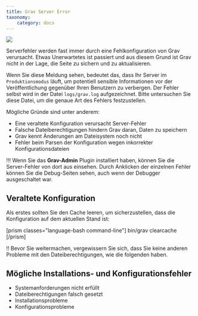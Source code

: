 ```yaml
---
title: Grav Server Error
taxonomy:
    category: docs
---
```


![](grav-server-error.png?classes=center)

Serverfehler werden fast immer durch eine Fehlkonfiguration von Grav verursacht. Etwas Unerwartetes ist passiert und aus diesem Grund ist Grav nicht in der Lage, die Seite zu sichern und zu aktualisieren.

Wenn Sie diese Meldung sehen, bedeutet das, dass Ihr Server im `Produktionsmodus` läuft, um potentiell sensible Informationen vor der Veröffentlichung gegenüber Ihren Benutzern zu verbergen.  Der Fehler selbst wird in der Datei `logs/grav.log` aufgezeichnet.  Bitte untersuchen Sie diese Datei, um die genaue Art des Fehlers festzustellen.

Mögliche Gründe sind unter anderem:

* Eine veraltete Konfiguration verursacht Server-Fehler
* Falsche Dateiberechtigungen hindern Grav daran, Daten zu speichern
* Grav kennt Änderungen am Dateisystem noch nicht
* Fehler beim Parsen der Konfiguration wegen inkorrekter Konfigurationsdateien


!!! Wenn Sie das **Grav-Admin** Plugin installiert haben, können Sie die Server-Fehler von dort aus einsehen. Durch Anklicken der einzelnen Fehler können Sie die Debug-Seiten sehen, auch wenn der Debugger ausgeschaltet war.

## Veraltete Konfiguration

Als erstes sollten Sie den Cache leeren, um sicherzustellen, dass die Konfiguration auf dem aktuellen Stand ist:

[prism classes="language-bash command-line"]
bin/grav clearcache
[/prism]

!! Bevor Sie weitermachen, vergewissern Sie sich, dass Sie keine anderen Probleme mit den Dateiberechtigungen, wie die folgenden haben.

## Mögliche Installations- und Konfigurationsfehler

- Systemanforderungen nicht erfüllt
- Dateiberechtigungen falsch gesetzt
- Installationsprobleme
- Konfigurationsprobleme
